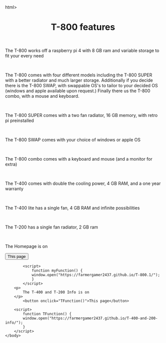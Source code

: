 html>
	<head>
		<title>
			T-800 Fetures/Models
		</title>
	</head>
	<body>
		<h1 style="text-align: center;">
			T-800 features
		</h1>
	<br>
		<p>
			The T-800 works off a raspberry pi 4 with 8 GB ram and variable storage to fit your every need
		</p>
	<br>
		<p>
			The T-800 comes with four different models including the T-800 SUPER with a better radiator and much larger storage. Additionally if you decide there is the T-800 SWAP, with swappable OS's to tailor to your decided OS (windows and apple available upon request.) Finally there us the T-800 combo, with a mouse and keyboard.
		</p>
	<br>
		<p>
			The T-800 SUPER comes with a two fan radiator, 16 GB memory, with retro pi preinstalled
		</p>
	<br>
		<p>
			The T-800 SWAP comes with your choice of windows or apple OS
		</p>
	<br>
		<p>
			The T-800 combo comes with a keyboard and mouse (and a monitor for extra)
		</p>
	<br>
		<p>
			The T-400 comes with double the cooling power, 4 GB RAM, and a one year warranty
		</p>
	<br>
		<p>
			The T-400 lite has a single fan, 4 GB RAM and infinite possibilities
		</p>
	<br>
		<p> The T-200 has a single fan radiator, 2 GB ram</p>
	<br>
		<p>
			The Homepage is on
		</p>
			<button onclick="myFunction()">This page</button>

			<script>
				function myFunction() {
				window.open("https://farmergamer2437.github.io/T-800.1/");
				}
			</script>
		<p>
			The T-400 and T-200 Info is on 
		</p>
			<button onclick="TFunction()">This page</button>

		<script>
			function TFunction() {
			window.open("https://farmergamer2437.github.io/T-400-and-200-info/");
			}
		</script>
	</body>
</html>
